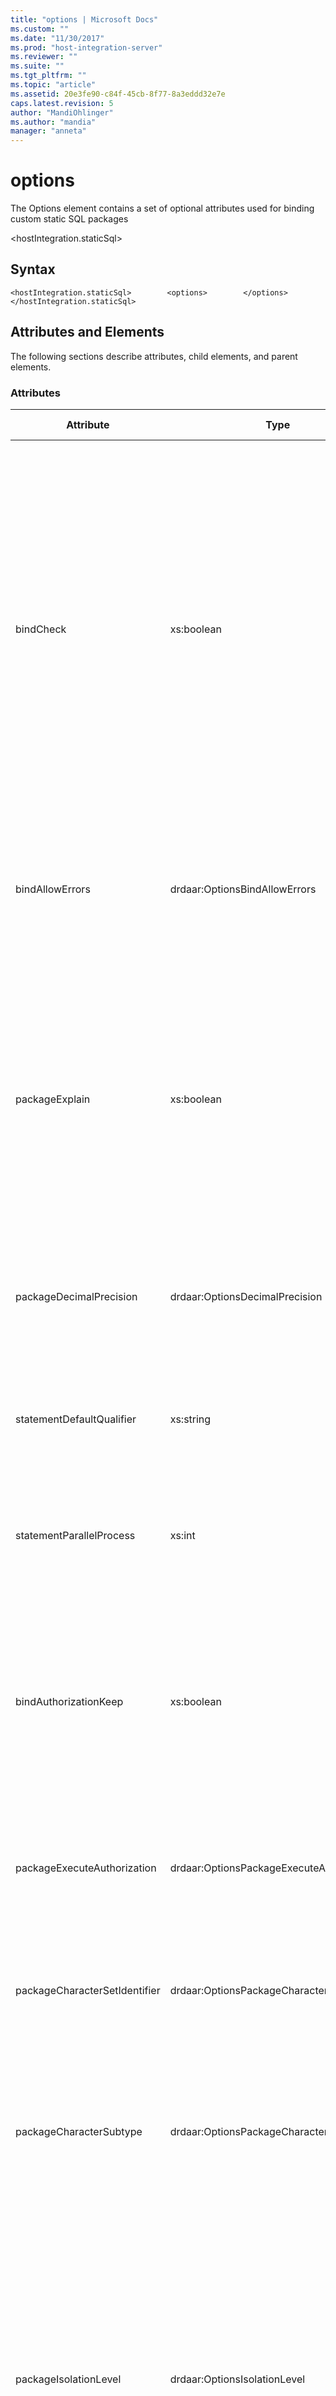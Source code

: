 ```yaml
---
title: "options | Microsoft Docs"
ms.custom: ""
ms.date: "11/30/2017"
ms.prod: "host-integration-server"
ms.reviewer: ""
ms.suite: ""
ms.tgt_pltfrm: ""
ms.topic: "article"
ms.assetid: 20e3fe90-c84f-45cb-8f77-8a3eddd32e7e
caps.latest.revision: 5
author: "MandiOhlinger"
ms.author: "mandia"
manager: "anneta"
---
```

# options
The Options element contains a set of optional attributes used for binding custom static SQL packages  
  
 \<hostIntegration.staticSql>  
  
## Syntax  
  
```  
<hostIntegration.staticSql>        <options>        </options></hostIntegration.staticSql>  
```  
  
## Attributes and Elements  
 The following sections describe attributes, child elements, and parent elements.  
  
### Attributes  
  
|Attribute|Type|Description|Required|Default Value|  
|---------------|----------|-----------------|--------------|-------------------|  
|bindCheck|xs:boolean|Bind Existence Checking (BNDCHKEXS) String controls whether the relational database (RDB) treats the absence of a named RDB object (table, view, and so on) on an SQL statement or the requester not being authorized to a named RDB object as an error. If the RDB treats the absence or the lack of authorization to a named RDB object as an error and the BGNBND command is being executed, then the package may or may not be created depending on the value specified for the Bind Package Creation Control (BNDCRTCTL) parameter. If the RDB treats the absence or the lack of authorization to a named RDB object as an error and the REBIND command is being executed, then the package is not rebound.|false|n/a|  
|bindAllowErrors|drdaar:OptionsBindAllowErrors|Bind Package Creation Control (BNDCRTCTL) String specifies the conditions that govern creating a package with the bind process. This parameter does not apply if the BGNBND command does not successfully initiate the bind process. Valid values are|false|n/a|  
|packageExplain|xs:boolean|Bind Explain Option (BNDEXPOPT) String controls whether the target SQLAM causes the target relational database (RDB) to produce explanatory information for all static and dynamic explainable SQL statements in the package. An explainable SQL statement is any statement that begins with SELECT, INSERT, UPDATE, or DELETE. Explanatory information that the target RDB creates is produced and stored in the normal target RDB manner. The explanatory information is not returned to the source SQLAM during the bind or rebind process.|false|n/a|  
|packageDecimalPrecision|drdaar:OptionsDecimalPrecision|Decimal Precision (DECPRC) specifies the decimal precision used during decimal arithmetic processing at the target database. The decimal arithmetic rules that apply depend on the precision in effect. Valid values are|false|n/a|  
|statementDefaultQualifier|xs:string|Default RDB Collection Identifier (DFTRDBCOL) specifies the relational database (RDB) collection identifier that the target RDB uses to complete the RDB object names if necessary for the SQL statements bound into the RDB package.|false|n/a|  
|statementParallelProcess|xs:int|Degree of I/O Parallelism (DGRIOPRL) Binary Integer Number allows an application server to determine if I/O parallel processing is in effect for static SQL queries bound in a package.|false|n/a|  
|bindAuthorizationKeep|xs:boolean|Package Authorization Option (PKGATHOPT) String specifies whether the existing package authorizations are maintained or revoked when a package is being replaced. This parameter only has meaning when PKGRPLOPT(PKGRPLALW) is specified on the BGNBND command and a package currently exists with the same package and version name as that specified by the PKGNAMCT and VRSNAM parameters.|false|n/a|  
|packageExecuteAuthorization|drdaar:OptionsPackageExecuteAuthorization|The Package Authorization Rules (PKGATHRUL) Binary Integer Number specifies which authorization identifier to use when dynamic SQL in a package is executed. Valid values are|false|n/a|  
|packageCharacterSetIdentifier|drdaar:OptionsPackageCharacterSetIdentifier|Package Default CCSIDs for a Column (PKGDFTCC) Collection Object specifies the default CCSIDs used if a character or graphic column is defined by an SQL CREATE or ALTER table statement without having an explicit CCSID specified for the column. Valid values are|false|n/a|  
|packageCharacterSubtype|drdaar:OptionsPackageCharacterSubtype|Package Default Character Subtype (PKGDFTCST) String e specifies the default SQL character subtype used if a character column is defined by an SQL CREATE or ALTER table statement without an explicit subtype being specified. Valid values are|false|n/a|  
|packageIsolationLevel|drdaar:OptionsIsolationLevel|Package Isolation Level (PKGISOLVL) string specifies the isolation level used when SQL statements in the package are executed unless some target relational database runtime mechanism overrides them. This parameter does not affect the isolation level used during the package bind process. When the package is created, the target RDB is allowed to promote the specified isolation level to a level that provides more protection. In this respect, the package isolation levels are listed below with the isolation level that provides the most protection listed first and the isolation level that provides the least protection listed last. Valid values are|false|n/a|  
|packageOwnerIdentifier|xs:string|Package Owner Identifier (PKGOWNID) specifies the end-user name (identifier) of the user that is the owner of the package. The target SQLAM is responsible to any authentication and/or verification of the end-user name which the DDM architecture does not define. The owner of the package is the end-user name (identifier) the target RDB uses for validation of authority to perform the functions represented by the SQL statements being bound or rebound into the package. The default is the end-user name (identifier) of the requester that initiated the bind process.|false|n/a|  
|bindReplace|xs:boolean|Package Replacement Option (PKGRPLOPT) String specifies whether the current bind process should replace an existing package.|false|n/a|  
|bindReplaceVersion|xs:string|Replaced Package Version Name (PKGRPLVRS) specifies the version name of the package being replaced by the package that the BGNBND command is binding.|false|n/a|  
|statementPrepareKeep|drdaar:OptionsStatementPrepareKeep|Prepared Statement Keep (PRPSTTKP) specifies when prepared statements are released by a target RDB. The prepared statement is typically released when the work associated with it is committed or rolled back. If this option is not specified, prepared statements are released when the work associated with it is committed or rolled back. Valid values are|false|n/a|  
|statementQueryProtocol|drdaar:OptionsStatementQueryProtocol|Query Block Protocol Control (QRYBLKCTL) String controls the type of query block protocol used when a query is opened. When the parameter is specified in the OPNQRY command, it controls the query protocol used for the specific query being opened. When the parameter is specified in the BGNBND command, it controls the query protocols all queries in the package use unless the OPNQRY command overrides it. Valid values are|false|n/a|  
|relationalDatabaseName|xs:string|Relational Database Name (RDBNAM) specifies the name of a relational database (RDB) of the server. A server can have more than one RDB. The RDBNAM syntax is not validated. DB2 for z/OS accepts a 16 byte string (catalog is also known as a location). DB2 for i5/OS accepts an 18 byte string (catalog is also known as relational database). DB2 for LUW accepts an 8 byte string (catalog is also known as database).|false|n/a|  
|statementLockRelease|drdaar:OptionsStatementLockRelease|RDB Release Option (RDBRLSOPT) String specifies when the RDB releases the package execution resources and the associated serialization or sharing locks. The RDB allocates a set of resources for executing package SQL statements or for executing a specific package SQL statement. These resources include, but are not limited to, the physical files containing RDB objects (such as a table) and the serialization or sharing intent locking on the physical files. Valid values are|false|n/a|  
|statementDateFormat|drdaar:OptionsStatementDateFormat|Statement Date Format (STTDATFMT) String specifies the date format used in the SQL statements. The ISODATFMT and JISDATFMT specify a common date format. They are kept separate for reporting purposes and to keep the encoding consistent with the statement time format (STTTIMFMT) which is different. Valid values are|false|n/a|  
|statementDecimalDelimiter|drdaar:OptionsStatementDecimalDelimiter|Statement String Delimiter (STTSTRDEL) specifies which separate characters delimit character strings and delimited SQL identifiers in SQL statements. Valid values are|false|n/a|  
|statementStringDelimiter|drdaar:OptionsStatementStringDelimiter|Statement String Delimiter (STTSTRDEL) specifies which separate characters delimit character strings and delimited SQL identifiers in SQL statements. Valid values are|false|n/a|  
|statementTimeFormat|drdaar:OptionsStatementTimeFormat|The Statement Time Format (STTTIMFMT) String specifies the time format used in the SQL statements. The ISOTIMFMT and EURTIMFMT specify a common time format. They are kept separate for reporting purposes and to keep the encoding consistent with the statement date format (STTDATFMT) which is different. Valid values are|false|n/a|  
  
### Child Elements  
 None  
  
### Parent Elements  
  
|Element|Description|  
|-------------|-----------------|  
||TBD|